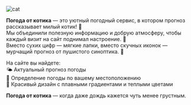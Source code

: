 ![cat](https://github.com/user-attachments/assets/c51d56f9-b54d-4394-81d0-0faa3a43a01a "cat")

**Погода от котика** — это уютный погодный сервис, в котором прогноз рассказывает милый котик! 🐾 <br>
Мы объединили полезную информацию и добрую атмосферу, чтобы каждый визит на сайт поднимал настроение. 🐾 <br> 
Вместо сухих цифр — мягкие лапки, вместо скучных иконок — мурчащий прогноз от пушистого синоптика. 🐾 <br>

На сайте вы найдете: <br>
🌤 Актуальный прогноз погоды <br>
📍 Определение погоды по вашему местоположению <br>
🎨 Красивый дизайн с плавными градиентами и теплыми цветами <br>

**Погода от котика** — когда даже дождь кажется чуть менее грустным.

